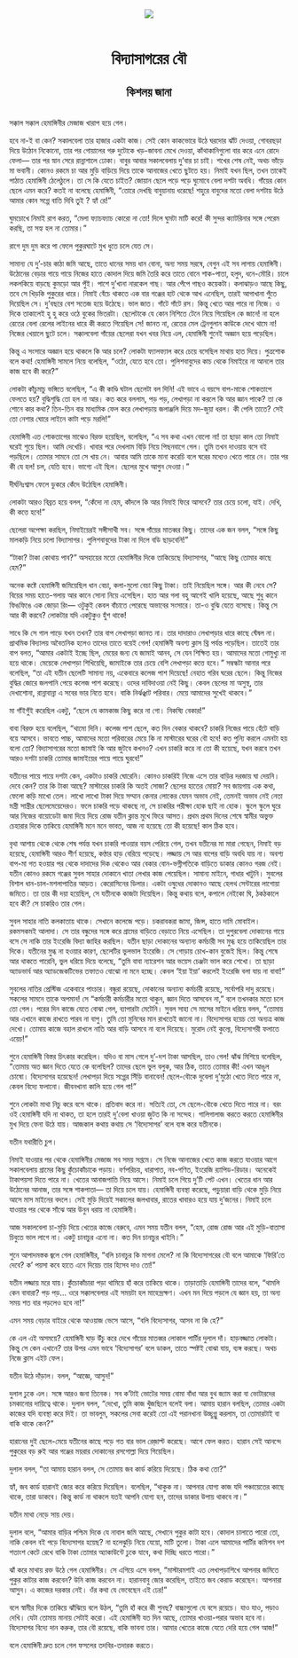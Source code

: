 <div align=center> <img src="../../metadata/images/rabibasariya/বিদ্যাসাগরের-বৌ-কিশলয়-জানা.jpg" align="center"></div><br><h1 align=center>বিদ্যাসাগরের বৌ</h1>
<h2 align=center>কিশলয় জানা</h2><br>সক্কাল সক্কাল হেমাঙ্গিনীর মেজাজ খারাপ হয়ে গেল।

হবে না-ই বা কেন? সকালবেলা তার হাজার একটা কাজ। সেই কোন কাকভোরে উঠে ঘরদোর ঝাঁট দেওয়া, গোবরছড়া দিয়ে উঠোন নিকোনো, তার পর গোয়ালের গরু দুটোকে খড়-জাবনা মেখে দেওয়া, কাঁথাকানিগুলো বার করে এনে রোদে ফেলা— তার পর স্নান সেরে রান্নাশালে ঢোকা। বাবুর আবার সকালবেলায় দু’বার চা চাই। শখের শেষ নেই, অথচ ভাঁড়ে মা ভবানী। কোনও রকমে চা আর মুড়ি বাড়িয়ে দিয়ে তাকে আনাজের খেতে ছুটতে হয়। নিমাই যখন ছিল, তখন তাকেই পাঠাত হেমাঙ্গিনী ঠেলেঠুলে। তা সে কি যেতে চাইত? জোয়ান ছেলে পড়ে পড়ে ঘুমোবে বেলা দশটা অবধি। গাঁয়ের কোন ছেলে এমন করে? কতই না বলেছে হেমাঙ্গিনী, “তোরে দেখছি বাবুয়ানায় ধরেছে! শহুরে বাবুদের মতো বেলা দশটায় উঠে আমার কোন সগ্গে বাতি দিবি তুই ? হ্যাঁ রে!”

ঘুমচোখে নিমাই রাগ করত, “মেলা ফ্যাচফ্যাচ কোরো না তো! দিলে ঘুমটা মাটি করে! কী সুন্দর ক্যাটরিনার সঙ্গে পেরেম করছি, তা সহ্য হল না তোমার।”

রাগে দুম দুম করে পা ফেলে পুকুরঘাটে মুখ ধুতে চলে যেত সে।

সামান্য যে দু’-চার কাঠা জমি আছে, তাতে ধানের সময় ধান বোনা, অন্য সময় সরষে, বেগুন এই সব লাগায় হেমাঙ্গিনী। উঠোনের বেড়ার গায়ে গায়ে নিজের হাতে কোদাল দিয়ে জমি তৈরি করে তাতে বোনে শাক-পাতা, হলুদ, ধনে-মৌরি। চালে লকলকিয়ে বাড়ছে কুমড়ো আর পুঁই। পাশে দু’খানা নারকেল গাছ। আর পেঁপে গাছও কয়েকটা। কলাঝাড়ও আছে কিছু, তবে সে খিড়কি পুকুরের ধারে। নিমাই বেঁচে থাকতে এক বার গঞ্জের হাট থেকে আখ এনেছিল, তারই আগাখানা পুঁতে দিয়েছিল সে। দু’বছরে বেশ সতেজ হয়ে উঠেছে। ভাল জাত। গাঁটে গাঁটে রস। কিন্তু খেতে আর পারে না নিজে। ও দিকে তাকালেই হু হু করে ওঠে বুকের ভিতরটা। ছেলেটাকে যে কোন নিশিতে টেনে নিয়ে গিয়েছিল কে জানে! না হলে রেতের বেলা রেলের লাইনের ধারে কী করতে গিয়েছিল সে! জানত না, রেতের মেল ট্রেনগুলান কাউকে দেখে থামে না! নিজের খেয়ালে ছুটে চলে। সক্কালবেলা গাঁয়ের ছেলেরা যখন খবর নিয়ে এল, হেমাঙ্গিনী শুনেই অজ্ঞান হয়ে পড়েছিল।

কিন্তু এ সংসারে অজ্ঞান হয়ে থাকলে কি আর চলে? লোকটা ফ্যালফ্যাল করে চেয়ে বসেছিল মাথায় হাত দিয়ে। পুত্রশোক বলে কথা! হেমাঙ্গিনী সামলে নিয়ে বলেছিল, “ওঠো, যেতে হবে তো। পুলিশবাবুদের কাচ থেকে নিমাইরে না আনলে তার কাজ হবে কী করে?”

লোকটা কাঁচুমাচু ভঙ্গিতে বলেছিল, “এ কী কাণ্ডি ঘটাল ছেলেটা বল দিনি! এই ভাবে এ বয়সে বাপ-মাকে শোকতাপে ফেলতে হয়? বুদ্ধিশুদ্ধি তো হল না আর। কত করে বললাম, পড় পড়, লেখাপড়া না করলে কি আর জ্ঞান পাকে? তা কে শোনে কার কথা? তিন-তিন বার মাধ্যমিক ফেল করে লেখাপড়ায় জলাঞ্জলি দিয়ে মদ-জুয়া ধরল। কী পেলি তাতে? সেই তো নেশার ঘোরে লাইনে কাটা পড়ে মরলি!”

হেমাঙ্গিনী এত শোকতাপের মাঝেও বিরক্ত হয়েছিল, বলেছিল, “এ সব কথা এখন বোলো না! তা ছাড়া কাল তো নিমাই ঘরেই শুয়ে ছিল। আমি দেখেচি। খাবার পরে দেখলাম বিড়ি নিয়ে পিছনবাগে গেল। তুমি তখন দাওয়ায় বসে বই পড়ছিলে। তোমার সামনে তো সে খায় নে। আবার আমি তাকে মানা করেচি বলে ঘরের মধ্যেও খেতে পারে নে। তার পর কী যে হল! চল, যেতি হবে। ভাগ্যে এই ছিল। ছেলের মুখে আগুন দেওয়া।”

দীর্ঘনিঃশ্বাস ফেলে ডুকরে কেঁদে উঠেছিল হেমাঙ্গিনী।

লোকটা আরও বিব্রত হয়ে বলল, “কেঁদো না হেম, কাঁদলে কি আর নিমাই ফিরে আসবে? তার চেয়ে চলো, যাই। দেখি, কী কত্তে হবে!”

ছেলেরা অপেক্ষা করছিল, নিমাইয়েরই সঙ্গীসাথী সব। সঙ্গে গাঁয়ের মাতব্বর কিছু। তাদের এক জন বলল, “সঙ্গে কিছু মালকড়ি নিয়ে চলো বিদ্যাসাগর। পুলিশবাবুদের টাকা না দিলে বডি ছাড়বেনি!”

“টাকা? টাকা কোথায় পাব?” অসহায়ের মতো হেমাঙ্গিনীর দিকে তাকিয়েছে বিদ্যাসাগর, “আছে কিছু তোমার কাছে হেম?”

অনেক কষ্টে হেমাঙ্গিনী জমিয়েছিল ধান বেচা, কলা-মুলো বেচা কিছু টাকা। তাই নিয়েছিল সঙ্গে। আর কী নেবে সে? বিয়ের সময় হাতে-গলায় আর কানে সোনা নিয়ে এসেছিল। হাত আর গলা বহু আগেই খালি হয়েছে, আছে শুধু কানে ফিঙফিঙে এক জোড়া রিং— ওটুকুই কেবল বাঁচাতে পেরেছে অভাবের সংসারে। তা-ও বুঝি যেতে বসেছে। কিন্তু সে আর কী করবে? লোকটার যদি একটুকুও হুঁশ থাকে!

সাধে কি সে গাল পাড়ে যখন তখন? তার বাপ লেখাপড়া জানত না। তার দাদারাও লেখাপড়ার ধারে কাছে ঘেঁষল না। প্রাথমিক বিদ্যালয় অবৈতনিক হলেও তাদের তাতে বয়েই গেল! হেমাঙ্গিনী অবশ্য ক্লাস থ্রি পর্যন্ত পড়েছিল। তাতেই তার বাপ বলত, “আমার একটাই ইচ্ছে ছিল, মেয়ের জন্য যে জামাই আনব, সে যেন শিক্ষিত হয়। আমাদের মতো গোমুখ্যু না হয়ে থাকে। মেয়েকে লেখাপড়া শিখিয়েছি, জামাইকে তার চেয়ে বেশি লেখাপড়া কত্তে হবে।” সম্বন্ধটা আনার পরে বলেছিল, “তা এই যতীন ছেলেটি সামান্য নয়, একেবারে কলেজ পাশ দিয়েছে! নেহাত গরিব ঘরের ছেলে। কিন্তু নিজের বুদ্ধির জোরে জলপানি পেয়ে কলেজ পাশ করেছে। ওদের দাবিদাওয়া নেই কিছু। কেবল ছেলের মা অসুস্থ, তার দেখাশোনা, রান্নাবান্না এ সবের ভার নিতে হবে। বাকি নির্ঝঞ্ঝাট পরিবার। মেয়ে আমাদের সুখেই থাকবে।”

মা গাঁইগুঁই করেছিল একটু, “ছেলে যে কামকাজ কিছু করে না গো। নিকষ্যি বেকার!”

বাবা বিরক্ত হয়ে বলেছিল, “থামো দিনি। কলেজ পাশ ছেলে, কত দিন বেকার থাকবে? চাকরি নিজের পায়ে হেঁটে বাড়ি বয়ে আসবে। ভাবতে পাচ্চ, আমাদের মতো পরিবারের মেয়ে কি না মাস্টারের ঘরের বৌ হবে! কত পুন্যি করলে এমনটা হয় বলো তো? বিদ্যাসাগরের মতো জামাই কি আর জুটবে কখনও? এখন চাকরি করে না তো কী হয়েছে, যখন করবে তখন আরও দশটা চাকরি তোমার জামাইয়ের পায়ে পায়ে ঘুরবে!”

যতীনের পায়ে পায়ে দশটা কেন, একটাও চাকরি ঘোরেনি। কোনও চাকরিই নিজে এসে তার বাড়ির দরজায় ঘা দেয়নি। দেবে কেন? তার কি টাকা আছে? মাস্টারের চাকরি কি অতই সোজা? ছেলের হাতের মোয়া? সব জায়গায় এক কথা, ফেলো কড়ি মাখো তেল। লাখো লাখো টাকা দিয়ে সম্মান কেনার লোকের যেমন অভাব নেই, তেমনই অভাব নেই নেতা মন্ত্রী সান্ত্রীর ছেলেমেয়েদেরও। ফলে চাকরি পড়ে থাকছে না, সে চাকরির পরীক্ষা হোক ছাই না হোক। স্কুলে স্কুলে ঘুরে আর নিজের বায়োডেটা জমা দিয়ে দিয়ে রোজ যতীন ক্লান্ত মুখে ফিরে আসত। প্রথম প্রথম দিনের শেষে স্বামীর অভুক্ত চেহারার দিকে তাকিয়ে হেমাঙ্গিনী মনে মনে ভাবত, আজ না হয়েছে তো কী হয়েছে! কাল ঠিক হবে।

বৃথা আশায় থেকে থেকে শেষ পর্যন্ত যখন চাকরি পাওয়ার বয়স পেরিয়ে গেল, তখন যতীনের মা মারা গেছেন, নিমাই বড় হয়েছে, হেমাঙ্গিনী আরও শীর্ণ হয়েছে, কণ্ঠার হাড় বেরিয়ে পড়েছে। লজ্জায় সে আর বাপের বাড়ি অবধি যায় না। অবশ্য বাপ-মা গত হওয়ার পর থেকে দাদাদের দিক থেকেও আর বেকার বোন-ভগ্নীপতিকে বাড়িতে ডাকার কোনও গরজ নেই। যতীন কোনও রকমে গঞ্জের সুবল সাহার দোকানে খাতা লেখার কাজ পেয়েছিল। সামান্য মাইনে, গাধার খাটুনি। সুবলের বিশাল ধান-চাল-মশলাপাতির আড়ত। কেরোসিনের ডিলার। একটা ওষুধের দোকানও আছে হেলথ সেন্টারের লাগোয়া জমিতে। তা তার কী দয়া হয়েছিল, সে যতীনকে কাজটা দিয়েছিল। কিন্তু কথায় বলে, কপালে নেইকো ঘি, ঠকঠকালে হবে কী? সে চাকরিও তার গেল।    

সুবল সাহার নাতি কলকাতায় থাকে। সেখানে কলেজে পড়ে। চকরাবকরা জামা, জিন্স, হাতে দামি মোবাইল। রকমসকমই আলাদা। সে তার বন্ধুদের সঙ্গে করে গ্রামের বাড়িতে বেড়াতে নিয়ে এসেছিল। তা দুপুরবেলা দোকানের গায়ে বসে সে নাকি তার ইংরেজি বিদ্যা জাহির করছিল। যতীন ছাড়া দোকানের অন্যান্য কর্মচারী সব মুগ্ধ হয়ে তাকিয়েছিল তার দিকে। যতীনের মুগ্ধ না হওয়ার কারণ, ছেলেটির ভুলভাল ইংরেজি। সে গোড়ায় চোখ-কান বুজেই ছিল। কিন্তু শেষে আর থাকতে পারেনি, ভুল ধরিয়ে দিয়ে বলেছে, “তুমি বাবা ন্যারেশন আর ভয়েস চেঞ্জটা ভাল করে শেখো। তা ছাড়া অ্যাডভার্ব আর অ্যাডজেকটিভের তফাতও বোঝো না মনে হচ্ছে। কেবল ‘ইয়া ইয়া’ করলেই ইংরেজি বলা যায় না বাবা!”

সুবলের নাতির প্রেস্টিজ একেবারে পাংচার। বন্ধুরা রয়েছে, দোকানের অন্যান্য কর্মচারী রয়েছে, সর্বোপরি দাদু রয়েছে। সকলের সামনে তাকে অপমান! সে “কর্মচারী কর্মচারীর মতো থাকুন, জ্ঞান দিতে আসবেন না,” বলে তখনকার মতো চলে তো গেল। পরের দিন কাজে যেতে বোঝা গেল, ব্যাপারটা মেটেনি। সুবল সাহা সে মাসের মাইনে ধরিয়ে বলল, “তোমায় আর এখানে কাজে রাখতে পারব না বাপু। তুমি তো মুনিবের মান রাখতেই জানো না। বিদ্যেসাগর হয়েচ তো অন্যত্র কাজ দেখো। তোমায় কাজে বহাল রাখলে নাতি আর বাড়ি আসবে না বলে দিয়েছে। মুরোদ নেই কুল্যে, বিদ্যেসাগরী ফলাতে এয়েচ!”

শুনে হেমাঙ্গিনী বিস্তর চিৎকার করেছিল। যদিও বা মাস গেলে দু’-দশ টাকা আসছিল, তাও গেল! ঝাঁঝ মিশিয়ে বলেছিল, “তোমায় অত জ্ঞান দিতে যেতে কে বলেছিল? তাদের ছেলে ভুল বলুক, আর ঠিক, তাতে তোমার কী! এখন আঙুল চোষো। বিদ্যেসাগর হয়েছেন! লেখাপড়া দিয়ে সগ্গের সিঁড়ি বানাবেন! ছেলে-বৌকে দুবেলা দু’মুঠো খেতে দিতে পারে না, কেবল বিদ্যে ফলানো। জীবনখানা কালি হয়ে গেল গা!”

শুনে লোকটা মাথা নিচু করে বসে থাকে। প্রতিবাদ করে না। সত্যিই তো, সে ছেলে-বৌকে খেতে দিতে পারে না। বরং ওই হেমাঙ্গিনী যদি না থাকত, তা হলে তারই দু’বেলা খাওয়া জুটত কি না সন্দেহ। গালিগালাজ করতে করতে হেমাঙ্গিনীর মুখ দিয়ে ফেনা উঠে যায়। আজকাল কথায় কথায় সে ‘বিদ্যেসাগর’ বলে ব্যঙ্গ করে যতীনকে।

যতীন যথারীতি চুপ।

নিমাই যাওয়ার পর থেকে হেমাঙ্গিনীর মেজাজ সব সময় সপ্তমে। সে নিজে আনাজের খেতে কাজ করতে যাওয়ার আগে সকালবেলায় গ্রামের কিছু কুঁচোকাঁচাকে পড়ায়। বর্ণপরিচয়, ধারাপাত, নব-গণিত, ইংরেজি র‌্যাপিড-রিডার। অনেকেই টাকাপয়সা দিতে পারে না। খেতের আনাজপাতি নিয়ে আসে। নিমাই চলে গিয়ে দু’টি পেট এখন। খেতের ধান আর উঠোনের আনাজ, তার সঙ্গে শাকপাতা— তা দিয়ে চলে যায়। হেমাঙ্গিনী ব্যবস্থা করেছে, পড়ুয়ারা বাড়ি থেকে মুড়ি নিয়ে আসে মাস মাইনের বদলে। সেই মুড়ি দিয়েই সকালের জলখাবার, রাতের খাবারও হয়ে যায় দু’জনের। নিমাই চলে যাওয়ার পর থেকে সাঁঝে আর উনুন ধরায় না হেমাঙ্গিনী।

আজ সকালবেলা চা-মুড়ি দিয়ে খেতের কাজে বেরুবে, এমন সময় যতীন বলল, “হেম, রোজ রোজ আর এই মুড়ি-বাতাসা চিবুতে ভাল লাগে না। একটু চানাচুর এনো না। কত দিন চানাচুর খাইনি।”   

শুনে আপাদমস্তক জ্বলে গেল হেমাঙ্গিনীর, “বলি চানাচুর কি মাগনা মেলে? না কি বিদ্যেসাগরের বৌ বলে আমাকে ‘ফিরি’তে দেবে? ক’ পয়সা কবে হাতে এনে দিয়েচ তার হিসেব দাও তো!”

যতীন লজ্জায় মরে যায়। কুঁচোকাঁচারা পড়া থামিয়ে হাঁ করে তাকিয়ে থাকে। তাড়াতাড়ি হেমাঙ্গিনী তাদের বলে, “থামলি কেন বাবারা? পড় পড়... ওরে সক্কালবেলার এই সময়টা হল মাহেন্দ্রক্ষণ। এখন মন দিয়ে পড়লে যে জ্ঞান হয়, তা অন্য সময় শত বার পড়লেও হবে না!”

এমন সময় বেড়ার বাইরে থেকে আওয়াজ ভেসে আসে, “বলি বিদ্যেসাগর, আসব না কি হে?”

কে এল এই অসময়ে? হেমাঙ্গিনী ঘাড় উঁচু করে দেখে গাঁয়ের মাতব্বর লোকাল পার্টির দুলাল দাঁ। হাড়বজ্জাত লোকটা। কিন্তু সে কেন এখানে? তার উপর এমন ভাবে ‘বিদ্যেসাগর’ বলে ডাকল, তাতে স্পষ্টই বোঝা যায়, ব্যঙ্গ করছে। অথচ নিজে ক্লাস এইট ফেল।

যতীন উঠে দাঁড়াল। বলল, “আজ্ঞে, আসুন!”

দুলাল ঢুকে এল। সঙ্গে আরও জনা তিনেক। সব ক’টাই ভোটের সময় বোমা বাঁধা আর বুথ জ্যাম করা বা ভোটারদের চমকানোর দায়িত্বে থাকে। দুলাল বলল, “দেখো, তুমি কাজ খুঁজছিলে বলেই বলা। আমায় হারান বলছিল, তোমার একটা কাজের যদি ব্যবস্থা করে দিই। তা ভাবলুম, সকলের সেবা করেই তো এই পরানখানা উচ্ছুগ্গু করলাম, তা তোমারটাই বা বাকি থাকে কেন?”

হারানের দুই ছেলে-মেয়ে যতীনের কাছে পড়ে গত বার ভাল রেজ়াল্ট করেছে। আগে ফেল করত। হারান সেই আনন্দে পুকুরের বড় রুই আর গঞ্জের ময়রার দোকানের রসগোল্লা দিয়ে গিয়েছিল।

দুলাল বলল, “তা আমায় হারান বলল, সে তোমায় জব কার্ড করিয়ে দিয়েছে। ঠিক কথা তো?”

হ্যাঁ, জব কার্ড হারানই জোর করে করিয়ে দিয়েছিল। বলেছিল, “থাকুক না। আপনার যোগ্য কাজ যদি পঞ্চায়েতের কাছে থাকে, তারা ডাকবে। কিন্তু কার্ড না থাকলে যতই আপনি যোগ্য হন, তাদের ডাকার উপায় থাকবে না।”

যতীন মাথা নেড়ে সায় দেয়।

দুলাল বলে, “আমার বাড়ির পশ্চিম দিকে যে নাবাল জমি আছে, সেখানে পুকুর কাটা হবে। কোদাল চালাতে পারো তো, নাকি কেবল বই পড়ে বিদ্যেসাগর হয়েছ? না হলেঝুড়ি নিয়ে যেয়ো, মাটি তুলো। টাকা এলে আমাদের পার্টির কমিশন দশ শতাংশ কেটে রেখে বাকি টাকা তোমার অ্যাকাউন্টে ঢুকে যাবে, কথা দিচ্ছি ধরতে পারো।”

ঝাঁ করে মাথায় রক্ত উঠে গেল হেমাঙ্গিনীর। সে এগিয়ে এসে বলল, “মাস্টারমশাই এত লেখাপড়াশিখে আপনার জমিতে পুকুর কাটার কাজ করবেন? উনি কাজ করবেন না। হারানবাবু জোর করেছিল, তাইতে জব কেরাড করেছেন। আপনারা আসুন। এ কাজের দরকার নেই। ওঁর কথা যে ভেবেছেন এই ঢের!”

বলে স্বামীর দিকে তাকিয়ে ঝাঁঝিয়ে বলে উঠল, “তুমি হাঁ করে কী শুনছ? বাচ্চাগুলো যে বসে রয়েচে। যাও যাও, পড়াও দেখি। যেটা তোমায় মানায় সেটাই করো। এই হেমাঙ্গিনী যত দিন আছে, তোমার খাওয়া-পরার অভাব হবে না। বিদ্যেসাগর বিদ্যে দান করুক, তার বৌ রয়েছে, বাকি ভাবনা তার। আমার খেতের কাজে যেতে দেরি হয়ে গেল আজ!”

বলে হেমাঙ্গিনী দ্রুত চলে গেল ফসলের তদবির-তদারক করতে।